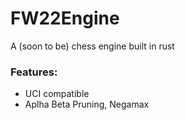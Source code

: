 # FW22Engine
A (soon to be) chess engine built in rust

### Features: 
- UCI compatible
- Aplha Beta Pruning, Negamax
